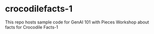 # crocodilefacts-1
This repo hosts sample code for GenAI 101 with Pieces Workshop about facts for Crocodile Facts-1
